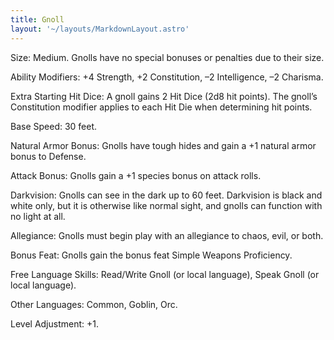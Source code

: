 ```yaml
---
title: Gnoll
layout: '~/layouts/MarkdownLayout.astro'
---
```

Size: Medium. Gnolls have no special bonuses or penalties due to their size.

Ability Modifiers: +4 Strength, +2 Constitution, –2 Intelligence, –2 Charisma.

Extra Starting Hit Dice: A gnoll gains 2 Hit Dice (2d8 hit points). The
gnoll’s Constitution modifier applies to each Hit Die when determining hit
points.

Base Speed: 30 feet.

Natural Armor Bonus: Gnolls have tough hides and gain a +1 natural armor bonus
to Defense.

Attack Bonus: Gnolls gain a +1 species bonus on attack rolls.

Darkvision: Gnolls can see in the dark up to 60 feet. Darkvision is black and
white only, but it is otherwise like normal sight, and gnolls can function
with no light at all.

Allegiance: Gnolls must begin play with an allegiance to chaos, evil, or both.

Bonus Feat: Gnolls gain the bonus feat Simple Weapons Proficiency.

Free Language Skills: Read/Write Gnoll (or local language), Speak Gnoll (or
local language).

Other Languages: Common, Goblin, Orc.

Level Adjustment: +1.


